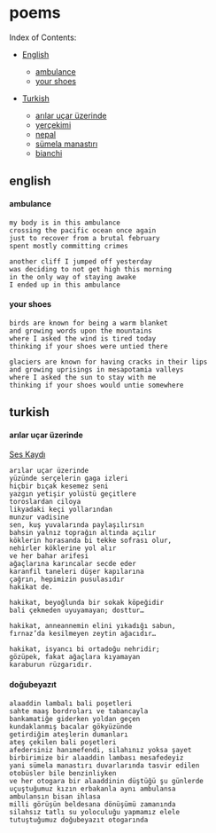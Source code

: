 # poems

Index of Contents:

* [English](#english)
  * [ambulance](#ambulance)
  * [your shoes](#your-shoes)
  
* [Turkish](#turkish)
  * [arılar uçar üzerinde](#arılar-uçar-üzerinde)
  * [yerçekimi](#yerçekimi)
  * [nepal](#nepal)
  * [sümela manastırı](#sümela-manastırı)
  * [bianchi](#bianchi)

## english

#### ambulance

```
my body is in this ambulance
crossing the pacific ocean once again
just to recover from a brutal february
spent mostly committing crimes

another cliff I jumped off yesterday
was deciding to not get high this morning
in the only way of staying awake
I ended up in this ambulance
```

#### your shoes

```
birds are known for being a warm blanket
and growing words upon the mountains
where I asked the wind is tired today
thinking if your shoes were untied there

glaciers are known for having cracks in their lips
and growing uprisings in mesapotamia valleys
where I asked the sun to stay with me
thinking if your shoes would untie somewhere
```

## turkish

#### arılar uçar üzerinde

[Ses Kaydı](https://www.youtube.com/watch?v=nhocThq2jus)

```
arılar uçar üzerinde
yüzünde serçelerin gaga izleri
hiçbir bıçak kesemez seni
yazgın yetişir yolüstü geçitlere
toroslardan ciloya
likyadaki keçi yollarından
munzur vadisine
sen, kuş yuvalarında paylaşılırsın
bahsin yalnız toprağın altında açılır
köklerin horasanda bi tekke sofrası olur,
nehirler köklerine yol alır
ve her bahar arifesi
ağaçlarına karıncalar secde eder
karanfil taneleri düşer kapılarına
çağrın, hepimizin pusulasıdır
hakikat de.

hakikat, beyoğlunda bir sokak köpeğidir
bali çekmeden uyuyamayan; dosttur…

hakikat, anneannemin elini yıkadığı sabun,
fırnaz’da kesilmeyen zeytin ağacıdır…

hakikat, isyancı bi ortadoğu nehridir;
gözüpek, fakat ağaçlara kıyamayan
karaburun rüzgarıdır.
```

#### doğubeyazıt

```
alaaddin lambalı bali poşetleri
sahte maaş bordroları ve tabancayla
bankamatiğe giderken yoldan geçen
kundaklanmış bacalar gökyüzünde
getirdiğim ateşlerin dumanları
ateş çekilen bali poşetleri
afedersiniz hanımefendi, silahınız yoksa şayet
birbirimize bir alaaddin lambası mesafedeyiz
yani sümela manastırı duvarlarında tasvir edilen
otobüsler bile benzinliyken
ve her otogara bir alaaddinin düştüğü şu günlerde
uçuştuğumuz kızın erbakanla aynı ambulansa
ambulansın bisan ihlasa
milli görüşün beldesana dönüşümü zamanında
silahsız tatlı su yoloculuğu yapmamız elele
tutuştuğumuz doğubeyazıt otogarında
```
